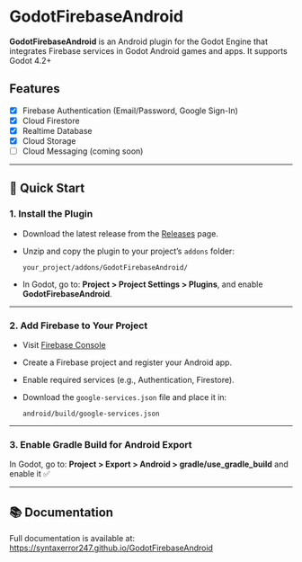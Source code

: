 # GodotFirebaseAndroid

**GodotFirebaseAndroid** is an Android plugin for the Godot Engine that integrates Firebase services in Godot Android games and apps.
It supports Godot 4.2+

## Features

- [x] Firebase Authentication (Email/Password, Google Sign-In)
- [x] Cloud Firestore
- [x] Realtime Database
- [x] Cloud Storage
- [ ] Cloud Messaging (coming soon)

---

## 🚀 Quick Start

### 1. Install the Plugin

- Download the latest release from the [Releases](https://github.com/syntaxerror247/GodotFirebaseAndroid/releases) page.

- Unzip and copy the plugin to your project’s `addons` folder:

	```
	your_project/addons/GodotFirebaseAndroid/
	```

- In Godot, go to: **Project > Project Settings > Plugins**, and enable **GodotFirebaseAndroid**.

---

### 2. Add Firebase to Your Project

- Visit [Firebase Console](https://console.firebase.google.com)
- Create a Firebase project and register your Android app.
- Enable required services (e.g., Authentication, Firestore).
- Download the `google-services.json` file and place it in:

	```
	android/build/google-services.json
	```

---

### 3. Enable Gradle Build for Android Export

In Godot, go to: **Project > Export > Android > gradle/use\_gradle\_build** and enable it ✅

---

## 📚 Documentation

Full documentation is available at: https://syntaxerror247.github.io/GodotFirebaseAndroid
